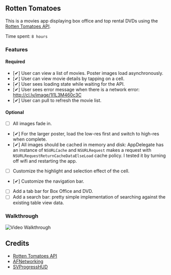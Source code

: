 ## Rotten Tomatoes

This is a movies app displaying box office and top rental DVDs using the [Rotten Tomatoes API](http://developer.rottentomatoes.com/docs/read/JSON).

Time spent: `8 hours`

### Features

#### Required

- [✔] User can view a list of movies. Poster images load asynchronously.
- [✔] User can view movie details by tapping on a cell.
- [✔] User sees loading state while waiting for the API.
- [✔] User sees error message when there is a network error: http://cl.ly/image/1l1L3M460c3C
- [✔] User can pull to refresh the movie list.

#### Optional

- [ ] All images fade in.
- [✔] For the larger poster, load the low-res first and switch to high-res when complete.
- [✔] All images should be cached in memory and disk: AppDelegate has an instance of `NSURLCache` and `NSURLRequest` makes a request with `NSURLRequestReturnCacheDataElseLoad` cache policy. I tested it by turning off wifi and restarting the app.
- [ ] Customize the highlight and selection effect of the cell.
- [✔] Customize the navigation bar.
- [ ] Add a tab bar for Box Office and DVD.
- [ ] Add a search bar: pretty simple implementation of searching against the existing table view data.

### Walkthrough
![Video Walkthrough](http://i.imgur.com/9d4fXIm.gif)

Credits
---------
* [Rotten Tomatoes API](http://developer.rottentomatoes.com/docs/read/JSON)
* [AFNetworking](https://github.com/AFNetworking/AFNetworking)
* [SVProgressHUD](https://github.com/TransitApp/SVProgressHUD)